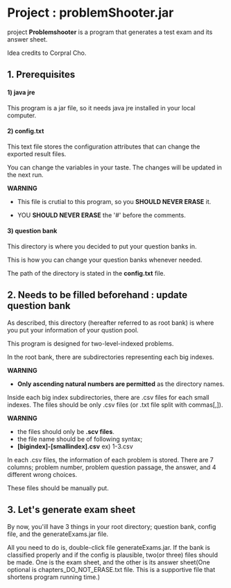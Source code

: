 # Project : problemShooter.jar
project **Problemshooter** is a program that generates a test exam and its answer sheet.

Idea credits to Corpral Cho.

## 1. Prerequisites
#### 1) java jre
This program is a jar file, so it needs java jre installed in your local computer.

#### 2) config.txt
This text file stores the configuration attributes that can change the exported result files.

You can change the variables in your taste. The changes will be updated in the next run.

**WARNING**

* This file is crutial to this program, so you **SHOULD NEVER ERASE** it.

* YOU **SHOULD NEVER ERASE** the '#' before the comments. 


#### 3) question bank
This directory is where you decided to put your question banks in. 

This is how you can change your question banks whenever needed.

The path of the directory is stated in the **config.txt** file.


## 2. Needs to be filled beforehand : update question bank
As described, this directory (hereafter referred to as root bank) is where you put your information of your qustion pool.

This program is designed for two-level-indexed problems.

In the root bank, there are subdirectories representing each big indexes. 

**WARNING**

* **Only ascending natural numbers are permitted** as the directory names.  

Inside each big index subdirectories, there are .csv files for each small indexes. The files should be only .csv files (or .txt file split with commas[,]). 

**WARNING**

* the files should only be **.scv files**.
* the file name should be of following syntax; 
* **[bigindex]-[smallindex].csv**    ex) 1-3.csv

In each .csv files, the information of each problem is stored. There are 7 columns; problem number, problem question passage, the answer, and 4 different wrong choices.

These files should be manually put.

## 3. Let's generate exam sheet
By now, you'ill have 3 things in your root directory; question bank, config file, and the generateExams.jar file.

All you need to do is, double-click file generateExams.jar. 
If the bank is classified properly and if the config is plausible, two(or three) files should be made. One is the exam sheet, and the other is its answer sheet(One optional is chapters_DO_NOT_ERASE.txt file. This is a supportive file that shortens program running time.) 



